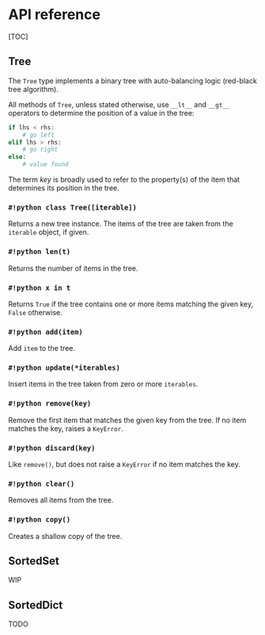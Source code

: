 API reference
=============

[TOC]

Tree
----

The `Tree` type implements a binary tree with auto-balancing logic (red-black tree algorithm).

All methods of `Tree`, unless stated otherwise, use `__lt__` and `__gt__` operators to determine the position of a value in the tree:

```python
if lhs < rhs:
	# go left
elif lhs > rhs:
	# go right
else:
	# value found
```

The term _key_ is broadly used to refer to the property(s) of the item that determines its position in the tree.

### `#!python class Tree([iterable])`

Returns a new tree instance. The items of the tree are taken from the `iterable` object, if given.

### `#!python len(t)`

Returns the number of items in the tree.

### `#!python x in t`

Returns `True` if the tree contains one or more items matching the given key, `False` otherwise.

### `#!python add(item)`

Add `item` to the tree.

### `#!python update(*iterables)`

Insert items in the tree taken from zero or more `iterables`.

### `#!python remove(key)`

Remove the first item that matches the given key from the tree. If no item matches the key, raises a `KeyError`.

### `#!python discard(key)`

Like `remove()`, but does not raise a `KeyError` if no item matches the key.

### `#!python clear()`

Removes all items from the tree.

### `#!python copy()`

Creates a shallow copy of the tree.

SortedSet
---------

WIP

SortedDict
----------

TODO
